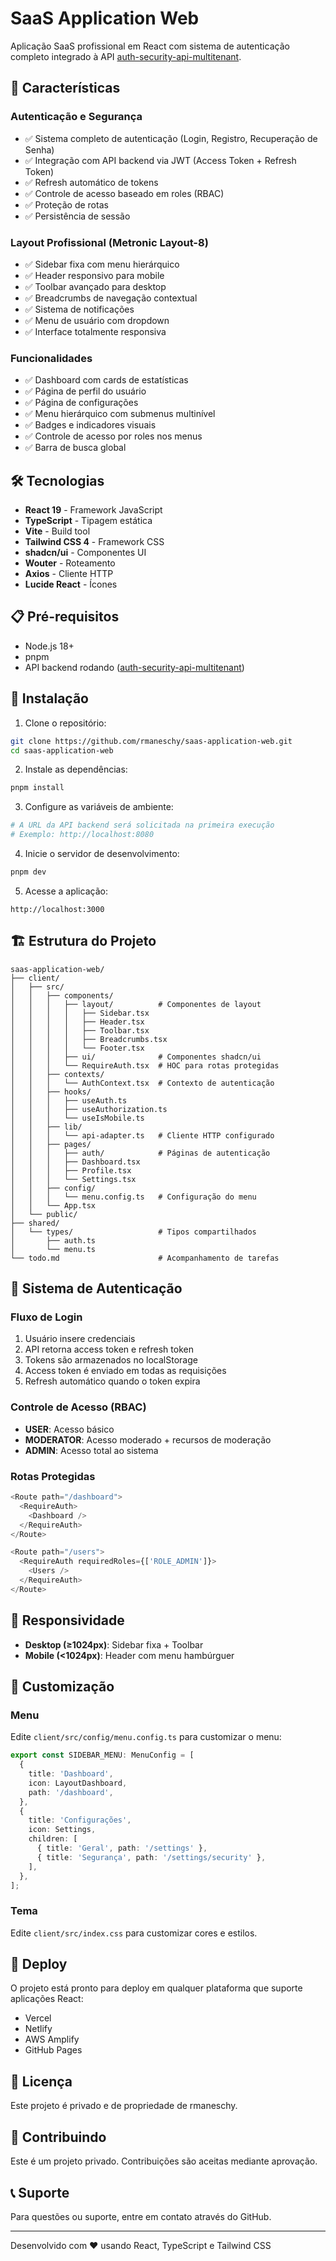 # SaaS Application Web

Aplicação SaaS profissional em React com sistema de autenticação completo integrado à API [auth-security-api-multitenant](https://github.com/rmaneschy/auth-security-api-multitenant).

## 🚀 Características

### Autenticação e Segurança
- ✅ Sistema completo de autenticação (Login, Registro, Recuperação de Senha)
- ✅ Integração com API backend via JWT (Access Token + Refresh Token)
- ✅ Refresh automático de tokens
- ✅ Controle de acesso baseado em roles (RBAC)
- ✅ Proteção de rotas
- ✅ Persistência de sessão

### Layout Profissional (Metronic Layout-8)
- ✅ Sidebar fixa com menu hierárquico
- ✅ Header responsivo para mobile
- ✅ Toolbar avançado para desktop
- ✅ Breadcrumbs de navegação contextual
- ✅ Sistema de notificações
- ✅ Menu de usuário com dropdown
- ✅ Interface totalmente responsiva

### Funcionalidades
- ✅ Dashboard com cards de estatísticas
- ✅ Página de perfil do usuário
- ✅ Página de configurações
- ✅ Menu hierárquico com submenus multinível
- ✅ Badges e indicadores visuais
- ✅ Controle de acesso por roles nos menus
- ✅ Barra de busca global

## 🛠️ Tecnologias

- **React 19** - Framework JavaScript
- **TypeScript** - Tipagem estática
- **Vite** - Build tool
- **Tailwind CSS 4** - Framework CSS
- **shadcn/ui** - Componentes UI
- **Wouter** - Roteamento
- **Axios** - Cliente HTTP
- **Lucide React** - Ícones

## 📋 Pré-requisitos

- Node.js 18+
- pnpm
- API backend rodando ([auth-security-api-multitenant](https://github.com/rmaneschy/auth-security-api-multitenant))

## 🔧 Instalação

1. Clone o repositório:
```bash
git clone https://github.com/rmaneschy/saas-application-web.git
cd saas-application-web
```

2. Instale as dependências:
```bash
pnpm install
```

3. Configure as variáveis de ambiente:
```bash
# A URL da API backend será solicitada na primeira execução
# Exemplo: http://localhost:8080
```

4. Inicie o servidor de desenvolvimento:
```bash
pnpm dev
```

5. Acesse a aplicação:
```
http://localhost:3000
```

## 🏗️ Estrutura do Projeto

```
saas-application-web/
├── client/
│   ├── src/
│   │   ├── components/
│   │   │   ├── layout/          # Componentes de layout
│   │   │   │   ├── Sidebar.tsx
│   │   │   │   ├── Header.tsx
│   │   │   │   ├── Toolbar.tsx
│   │   │   │   ├── Breadcrumbs.tsx
│   │   │   │   └── Footer.tsx
│   │   │   ├── ui/              # Componentes shadcn/ui
│   │   │   └── RequireAuth.tsx  # HOC para rotas protegidas
│   │   ├── contexts/
│   │   │   └── AuthContext.tsx  # Contexto de autenticação
│   │   ├── hooks/
│   │   │   ├── useAuth.ts
│   │   │   ├── useAuthorization.ts
│   │   │   └── useIsMobile.ts
│   │   ├── lib/
│   │   │   └── api-adapter.ts   # Cliente HTTP configurado
│   │   ├── pages/
│   │   │   ├── auth/            # Páginas de autenticação
│   │   │   ├── Dashboard.tsx
│   │   │   ├── Profile.tsx
│   │   │   └── Settings.tsx
│   │   ├── config/
│   │   │   └── menu.config.ts   # Configuração do menu
│   │   └── App.tsx
│   └── public/
├── shared/
│   └── types/                   # Tipos compartilhados
│       ├── auth.ts
│       └── menu.ts
└── todo.md                      # Acompanhamento de tarefas
```

## 🔐 Sistema de Autenticação

### Fluxo de Login
1. Usuário insere credenciais
2. API retorna access token e refresh token
3. Tokens são armazenados no localStorage
4. Access token é enviado em todas as requisições
5. Refresh automático quando o token expira

### Controle de Acesso (RBAC)
- **USER**: Acesso básico
- **MODERATOR**: Acesso moderado + recursos de moderação
- **ADMIN**: Acesso total ao sistema

### Rotas Protegidas
```typescript
<Route path="/dashboard">
  <RequireAuth>
    <Dashboard />
  </RequireAuth>
</Route>

<Route path="/users">
  <RequireAuth requiredRoles={['ROLE_ADMIN']}>
    <Users />
  </RequireAuth>
</Route>
```

## 📱 Responsividade

- **Desktop (≥1024px)**: Sidebar fixa + Toolbar
- **Mobile (<1024px)**: Header com menu hambúrguer

## 🎨 Customização

### Menu
Edite `client/src/config/menu.config.ts` para customizar o menu:

```typescript
export const SIDEBAR_MENU: MenuConfig = [
  {
    title: 'Dashboard',
    icon: LayoutDashboard,
    path: '/dashboard',
  },
  {
    title: 'Configurações',
    icon: Settings,
    children: [
      { title: 'Geral', path: '/settings' },
      { title: 'Segurança', path: '/settings/security' },
    ],
  },
];
```

### Tema
Edite `client/src/index.css` para customizar cores e estilos.

## 🚀 Deploy

O projeto está pronto para deploy em qualquer plataforma que suporte aplicações React:

- Vercel
- Netlify
- AWS Amplify
- GitHub Pages

## 📄 Licença

Este projeto é privado e de propriedade de rmaneschy.

## 🤝 Contribuindo

Este é um projeto privado. Contribuições são aceitas mediante aprovação.

## 📞 Suporte

Para questões ou suporte, entre em contato através do GitHub.

---

Desenvolvido com ❤️ usando React, TypeScript e Tailwind CSS

